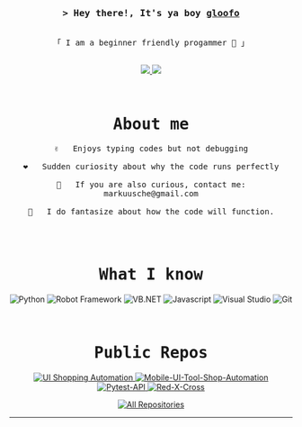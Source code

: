 
<h3 align="center">
        <samp>&gt; Hey there!, It's ya boy
                <b><a target="_blank" href="https://github.com/gloofo">gloofo</a></b>
        </samp>
</h3>


<p align="center"> 
  <samp>
    <br>
    「 I am a beginner friendly progammer 🤪 」
    <br>
    <br>
  </samp>
</p>

<p align="center">

 <a href="https://www.linkedin.com/in/markuusche" target="_blank">
  <img src="https://img.shields.io/badge/LinkedIn-0077B5?style=for-the-badge&logo=linkedin&logoColor=white" />
 </a>
 <a href="https://facebook.com/dhunesdjiz" target="_blank">
  <img src="https://img.shields.io/badge/Facebook-16537e?&style=for-the-badge&logo=facebook&logoColor=white" />
  </a> 
</p>
<br />


 <h1 align="center"> <samp>About me </samp></h1>


<p align="center">
  <samp>
    ✌️ &emsp; Enjoys typing codes but not debugging <br/><br/>
    ❤️ &emsp; Sudden curiosity about why the code runs perfectly <br/><br/>
    📧 &emsp; If you are also curious, contact me: markuusche@gmail.com <br/><br/>
    💬 &emsp; I do fantasize about how the code will function.
  </samp>
</p>



<br/>
<br/>

<h1 align="center"> <samp>What I know</samp></h1>

  
<p align="center">
  <img src="https://img.shields.io/badge/Python-007acc?style=for-the-badge&labelColor=black&logo=python&logoColor=007acc" alt="Python">
  <img src="https://img.shields.io/badge/Robot_Framework-6aa84f?style=for-the-badge&labelColor=black&logo=robotframework&logoColor=FFFFFF" alt="Robot Framework">
  <img src="https://img.shields.io/badge/VB.NET-593D88?style=for-the-badge&logo=visual%20studio&logoColor=white" alt="VB.NET">
  <img src="https://img.shields.io/badge/Javascript-F0DB4F?style=for-the-badge&labelColor=black&logo=javascript&logoColor=F0DB4F" alt="Javascript">
  <img src="https://img.shields.io/badge/Visual_Studio-0078d7?style=for-the-badge&logo=visual%20studio&logoColor=white" alt="Visual Studio">
  <img src="https://img.shields.io/badge/Git-F05032?style=for-the-badge&logo=git&logoColor=white" alt="Git">
</p>


<br/>

<h1 align="center"> <samp>Public Repos</samp></h1>

<p align="center">
  <a href="https://github.com/gloofo/UI-Shopping-Automation">
    <img src="https://github-readme-stats.vercel.app/api/pin/?username=gloofo&repo=UI-Shopping-Automation&border_color=7F3FBF&bg_color=0D1117&title_color=C9D1D9&text_color=8B949E&icon_color=7F3FBF" alt="UI Shopping Automation">
  </a>
  <a href="https://github.com/gloofo/Mobile-UI-Tool-Shop-Automation">
    <img src="https://github-readme-stats.vercel.app/api/pin/?username=gloofo&repo=Mobile-UI-Tool-Shop-Automation&border_color=7F3FBF&bg_color=0D1117&title_color=C9D1D9&text_color=8B949E&icon_color=7F3FBF" alt="Mobile-UI-Tool-Shop-Automation">
  </a>
  <a href="https://github.com/gloofo/Pytest-API">
    <img src="https://github-readme-stats.vercel.app/api/pin/?username=gloofo&repo=Pytest-API&border_color=7F3FBF&bg_color=0D1117&title_color=C9D1D9&text_color=8B949E&icon_color=7F3FBF" alt="Pytest-API">
  </a>
  <a href="https://github.com/gloofo/Red-X-Cross">
    <img src="https://github-readme-stats.vercel.app/api/pin/?username=gloofo&repo=Red-X-Cross&border_color=7F3FBF&bg_color=0D1117&title_color=C9D1D9&text_color=8B949E&icon_color=7F3FBF" alt="Red-X-Cross">
  </a>
</p>



<p align="center">
  <a href="https://github.com/gloofo?tab=repositories" target="_blank"><img alt="All Repositories" title="All Repositories" src="https://img.shields.io/badge/-All%20Repos-2962FF?style=for-the-badge&logo=koding&logoColor=white"/></a>
</p>

<hr/>
<br/>
